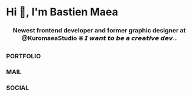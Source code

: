 <h1 align="left">Hi 👋, I'm Bastien Maea</h1>
<h3 align="center">Newest frontend developer and former graphic designer at @KuromaeaStudio ❇️ 𝙄 𝙬𝙖𝙣𝙩 𝙩𝙤 𝙗𝙚 𝙖 𝙘𝙧𝙚𝙖𝙩𝙞𝙫𝙚 𝙙𝙚𝙫..</h3>

### PORTFOLIO

### MAIL

### SOCIAL

<!--
**Kuromaea/Kuromaea** is a ✨ _special_ ✨ repository because its `README.md` (this file) appears on your GitHub profile.

Here are some ideas to get you started:

- 🔭 I’m currently working on ...
- 🌱 I’m currently learning ...
- 👯 I’m looking to collaborate on ...
- 🤔 I’m looking for help with ...
- 💬 Ask me about ...
- 📫 How to reach me: ...
- 😄 Pronouns: ...
- ⚡ Fun fact: ...
-->
